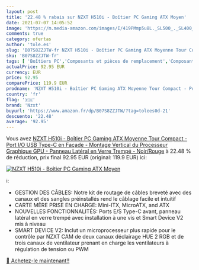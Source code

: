 ```yaml
---
layout: post
title: '22.48 % rabais sur NZXT H510i - Boîtier PC Gaming ATX Moyen'
date: 2021-07-07 14:05:52
image: 'https://m.media-amazon.com/images/I/419PMmp5u8L._SL500_._SL400_.jpg'
comments: true
category: ofertas
author: 'tole.es'
slug: 'B07S8ZZJTW-fr NZXT H510i - Boîtier PC Gaming ATX Moyenne Tour Compact -...'
sku: 'B07S8ZZJTW-fr'
tags: [ 'Boîtiers PC','Composants et pièces de remplacement','Composants externes','Informatique','nzxt', ]
actualPrice: 92.95 EUR
currency: EUR
price: 92.95
comparePrice: 119.9 EUR
prodname: 'NZXT H510i - Boîtier PC Gaming ATX Moyenne Tour Compact - Port I/O USB Type-C en Façade - Montage Vertical du Processeur Graphique   GPU   - Panneau Latéral en Verre Trempé - Noir/Rouge'
country: 'fr'
flag: '🇫🇷'
brand: 'Nzxt'
buyurl: 'https://www.amazon.fr/dp/B07S8ZZJTW/?tag=tolees0d-21'
descuento: '22.48'
average: '92.95'
---
```


Vous avez [NZXT H510i - Boîtier PC Gaming ATX Moyenne Tour Compact - Port I/O USB Type-C en Façade - Montage Vertical du Processeur Graphique   GPU   - Panneau Latéral en Verre Trempé - Noir/Rouge](https://www.amazon.fr/dp/B07S8ZZJTW/?tag=tolees0d-21)  à  22.48 % de réduction, prix final  92.95 EUR (original: 119.9 EUR) ici:

[![NZXT H510i - Boîtier PC Gaming ATX Moyen](https://m.media-amazon.com/images/I/419PMmp5u8L._SL500_._SL400_.jpg)](https://www.amazon.fr/dp/B07S8ZZJTW/?tag=tolees0d-21)

ℹ️:

- GESTION DES CÂBLES: Notre kit de routage de câbles breveté avec des canaux et des sangles préinstallés rend le câblage facile et intuitif
- CARTE MÈRE PRISE EN CHARGE: Mini-ITX, MicroATX, and ATX
- NOUVELLES FONCTIONNALITÉS: Ports E/S Type-C avant, panneau latéral en verre trempé avec installation à une vis et Smart Device V2 mis à niveau
- SMART DEVICE V2: Inclut un microprocesseur plus rapide pour le contrôle par NZXT CAM de deux canaux déclairage HUE 2 RGB et de trois canaux de ventilateur prenant en charge les ventilateurs à régulation de tension ou PWM

[🛒 Achetez-le maintenant!!](https://www.amazon.fr/dp/B07S8ZZJTW/?tag=tolees0d-21)
